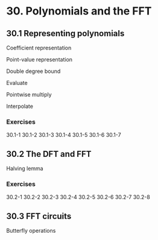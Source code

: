 # 30. Polynomials and the FFT

## 30.1 Representing polynomials

Coefficient representation

Point-value representation

Double degree bound

Evaluate

Pointwise multiply

Interpolate

### Exercises

30.1-1
30.1-2
30.1-3
30.1-4
30.1-5
30.1-6
30.1-7

## 30.2 The DFT and FFT

Halving lemma

### Exercises
30.2-1
30.2-2
30.2-3
30.2-4
30.2-5
30.2-6
30.2-7
30.2-8

## 30.3 FFT circuits

Butterfly operations
